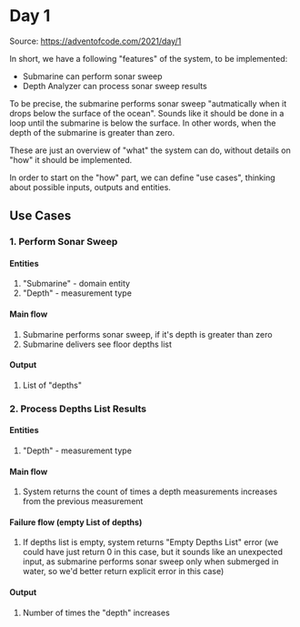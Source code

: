 # Day 1

Source: https://adventofcode.com/2021/day/1

In short, we have a following "features" of the system, to be implemented:
- Submarine can perform sonar sweep
- Depth Analyzer can process sonar sweep results

To be precise, the submarine performs sonar sweep "autmatically when it drops below the surface of the ocean".
Sounds like it should be done in a loop until the submarine is below the surface. In other words, when the depth of the submarine is greater than zero.

These are just an overview of "what" the system can do, without details on "how" it should be implemented.

In order to start on the "how" part, we can define "use cases", thinking about possible inputs, outputs and entities.

## Use Cases

### 1. Perform Sonar Sweep

#### Entities
1. "Submarine" - domain entity
2. "Depth" - measurement type

#### Main flow
1. Submarine performs sonar sweep, if it's depth is greater than zero
2. Submarine delivers see floor depths list

#### Output
1. List of "depths"

### 2. Process Depths List Results

#### Entities
1. "Depth" - measurement type

#### Main flow
1. System returns the count of times a depth measurements increases from the previous measurement

#### Failure flow (empty List of depths)
1. If depths list is empty, system returns "Empty Depths List" error (we could have just return 0 in this case, but it sounds like an unexpected input, as submarine performs sonar sweep only when submerged in water, so we'd better return explicit error in this case)

#### Output
1. Number of times the "depth" increases
